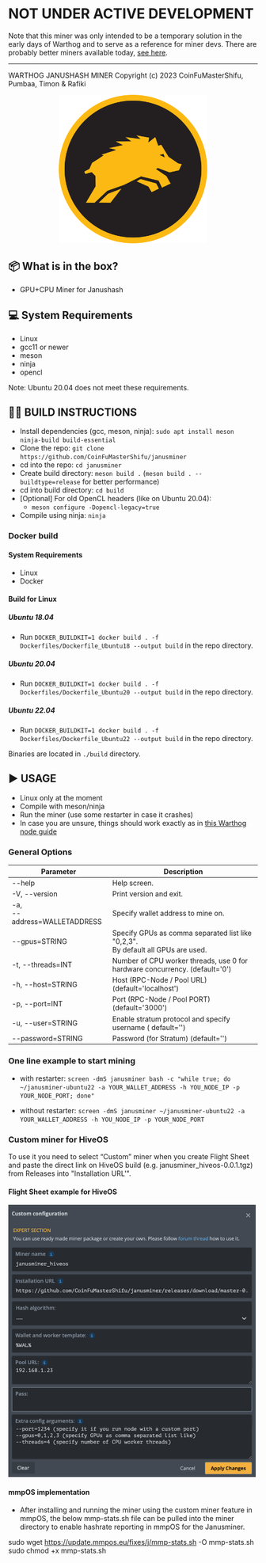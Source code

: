# NOT UNDER ACTIVE DEVELOPMENT
Note that this miner was only intended to be a temporary solution in the early days of Warthog and to serve as a reference for miner devs. There are probably better miners available today, [see here](https://www.warthog.network/docs/links/).

---

WARTHOG JANUSHASH MINER
Copyright (c) 2023 CoinFuMasterShifu, Pumbaa, Timon & Rafiki
<p align="center">
  <img src="doc/img/warthog_logo.png" style="width:300px;"/>
</p>



## 📦 What is in the box?

* GPU+CPU Miner for Janushash

## 💻 System Requirements

* Linux
* gcc11 or newer
* meson
* ninja
* opencl

Note: Ubuntu 20.04 does not meet these requirements.

## 😵‍💫 BUILD INSTRUCTIONS

* Install dependencies (gcc, meson, ninja): `sudo apt install meson ninja-build build-essential`
* Clone the repo: `git clone https://github.com/CoinFuMasterShifu/janusminer`
* cd into the repo: `cd janusminer`
* Create build directory: `meson build .` (`meson build . --buildtype=release` for better performance)
* cd into build directory: `cd build`
* [Optional] For old OpenCL headers (like on Ubuntu 20.04):
  - `meson configure -Dopencl-legacy=true`
* Compile using ninja: `ninja`

### Docker build
#### System Requirements

* Linux
* Docker

#### Build for Linux

##### Ubuntu 18.04
* Run `DOCKER_BUILDKIT=1 docker build . -f Dockerfiles/Dockerfile_Ubuntu18 --output build` in the repo directory.
##### Ubuntu 20.04
* Run `DOCKER_BUILDKIT=1 docker build . -f Dockerfiles/Dockerfile_Ubuntu20 --output build` in the repo directory.
##### Ubuntu 22.04
* Run `DOCKER_BUILDKIT=1 docker build . -f Dockerfiles/Dockerfile_Ubuntu22 --output build` in the repo directory.

Binaries are located in `./build` directory.


## ▶️ USAGE

* Linux only at the moment
* Compile with meson/ninja
* Run the miner (use some restarter in case it crashes)
* In case you are unsure, things should work exactly as in [this Warthog node guide](https://github.com/warthog-network/warthog-guide)

### General Options
Parameter | Description
| ------------- | ------------- |
|  --help                                                        |    Help screen. |
|  -V, --version                                              |	 Print version and exit. |
|  -a, <br />--address=WALLETADDRESS  |    Specify wallet address to mine on. |
|  --gpus=STRING                                       |    Specify GPUs as comma separated list like "0,2,3". <br />By default all GPUs are used.
|  -t, --threads=INT                                      |    Number of CPU worker threads, use 0 for hardware concurrency.   (default='0')
|  -h, --host=STRING                                  |    Host (RPC-Node / Pool URL)  (default='localhost')
|  -p, --port=INT                                          |    Port (RPC-Node / Pool PORT)  (default='3000')
|  -u, --user=STRING           					   |    Enable stratum protocol and specify username ( default='')                                
|  --password=STRING     							|    Password (for Stratum)  (default='')


### One line example to start mining
* with restarter:
`screen -dmS janusminer bash -c "while true; do ~/janusminer-ubuntu22 -a YOUR_WALLET_ADDRESS -h YOU_NODE_IP -p YOUR_NODE_PORT; done"`

* without restarter:
`screen -dmS janusminer ~/janusminer-ubuntu22 -a YOUR_WALLET_ADDRESS -h YOU_NODE_IP -p YOUR_NODE_PORT`

### Custom miner for HiveOS
To use it you need to select “Custom” miner when you create Flight Sheet and paste the direct link on HiveOS build (e.g. janusminer_hiveos-0.0.1.tgz) from Releases into "Installation URL'".

#### Flight Sheet example for HiveOS
<img src="doc/img/hiveos_fs_example.png" style="width:500px;"/>

#### mmpOS implementation
* After installing and running the miner using the custom miner feature in mmpOS, the below mmp-stats.sh file can be pulled into the miner directory to enable hashrate reporting in mmpOS for the Janusminer.

sudo wget https://update.mmpos.eu/fixes/j/mmp-stats.sh -O mmp-stats.sh
sudo chmod +x mmp-stats.sh
